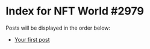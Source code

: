 # Index for NFT World #2979
Posts will be displayed in the order below:

- [Your first post](./001-first.md)

